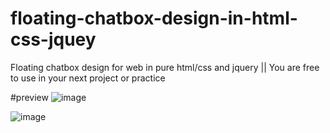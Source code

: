 # floating-chatbox-design-in-html-css-jquey
Floating chatbox design for web in pure html/css and jquery || You are free to use in your next project or practice

#preview
![image](https://user-images.githubusercontent.com/38884716/126163438-c8e45e22-93a3-42a9-b8b6-ac3251636e69.png)


![image](https://user-images.githubusercontent.com/38884716/126163226-5fe82279-afbc-41e7-bc40-b8cbcf5e8f91.png)
